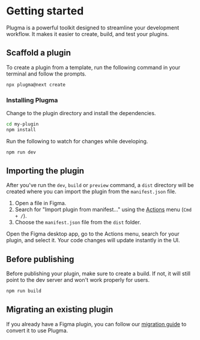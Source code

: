 # Getting started

Plugma is a powerful toolkit designed to streamline your development workflow. It makes it easier to create, build, and test your plugins.

<!-- ## Prerequisites

Before you start, ensure you have [Node.js](https://nodejs.org/en) and the [Figma desktop app](https://www.figma.com/downloads/) installed. These tools are essential for developing plugins. -->

## Scaffold a plugin

To create a plugin from a template, run the following command in your terminal and follow the prompts.

```bash
npx plugma@next create
```

### Installing Plugma

Change to the plugin directory and install the dependencies.

```bash
cd my-plugin
npm install
```

Run the following to watch for changes while developing.

```bash
npm run dev
```

## Importing the plugin

After you've run the `dev`, `build` or `preview` command, a `dist` directory will be created where you can import the plugin from the `manifest.json` file.

1. Open a file in Figma.
2. Search for "Import plugin from manifest..." using the [Actions](https://help.figma.com/hc/en-us/articles/23570416033943-Use-the-actions-menu-in-Figma-Design) menu (`Cmd + /`).
3. Choose the `manifest.json` file from the `dist` folder.

Open the Figma desktop app, go to the Actions menu, search for your plugin, and select it. Your code changes will update instantly in the UI.

## Before publishing

Before publishing your plugin, make sure to create a build. If not, it will still point to the dev server and won't work properly for users.

```bash
npm run build
```

## Migrating an existing plugin

If you already have a Figma plugin, you can follow our [migration guide](./migrating-an-existing-plugin) to convert it to use Plugma.
